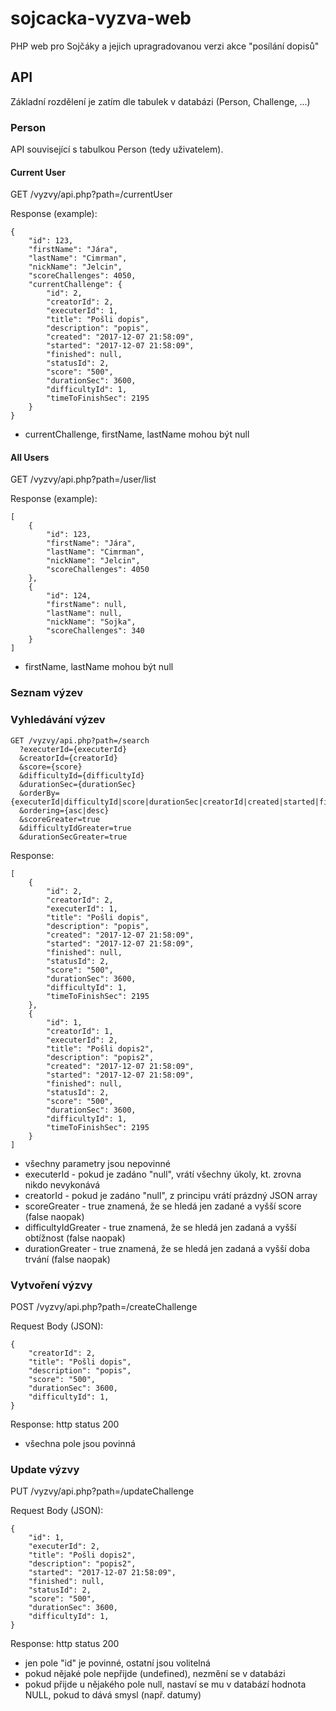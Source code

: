 # sojcacka-vyzva-web
PHP web pro Sojčáky a jejich upragradovanou verzi akce "posílání dopisů"

## API

Základní rozdělení je zatím dle tabulek v databázi (Person, Challenge, ...)

### Person

API související s tabulkou Person (tedy uživatelem).

#### Current User

GET /vyzvy/api.php?path=/currentUser

Response (example):
```
{
    "id": 123,
    "firstName": "Jára",
    "lastName": "Cimrman",
    "nickName": "Jelcin",
    "scoreChallenges": 4050,
    "currentChallenge": {
        "id": 2,
        "creatorId": 2,
        "executerId": 1,
        "title": "Pošli dopis",
        "description": "popis",
        "created": "2017-12-07 21:58:09",
        "started": "2017-12-07 21:58:09",
        "finished": null,
        "statusId": 2,
        "score": "500",
        "durationSec": 3600,
        "difficultyId": 1,
        "timeToFinishSec": 2195
    }
}
```

* currentChallenge, firstName, lastName mohou být null

#### All Users

GET /vyzvy/api.php?path=/user/list

Response (example):
```
[
    {
        "id": 123,
        "firstName": "Jára",
        "lastName": "Cimrman",
        "nickName": "Jelcin",
        "scoreChallenges": 4050
    },
    {
        "id": 124,
        "firstName": null,
        "lastName": null,
        "nickName": "Sojka",
        "scoreChallenges": 340
    }
]
```

* firstName, lastName mohou být null

### Seznam výzev

### Vyhledávání výzev
```
GET /vyzvy/api.php?path=/search
  ?executerId={executerId}
  &creatorId={creatorId}
  &score={score}
  &difficultyId={difficultyId}
  &durationSec={durationSec}
  &orderBy={executerId|difficultyId|score|durationSec|creatorId|created|started|finished|id}
  &ordering={asc|desc}
  &scoreGreater=true
  &difficultyIdGreater=true
  &durationSecGreater=true
```

Response:
```
[
    {
        "id": 2,
        "creatorId": 2,
        "executerId": 1,
        "title": "Pošli dopis",
        "description": "popis",
        "created": "2017-12-07 21:58:09",
        "started": "2017-12-07 21:58:09",
        "finished": null,
        "statusId": 2,
        "score": "500",
        "durationSec": 3600,
        "difficultyId": 1,
        "timeToFinishSec": 2195
    },
    {
        "id": 1,
        "creatorId": 1,
        "executerId": 2,
        "title": "Pošli dopis2",
        "description": "popis2",
        "created": "2017-12-07 21:58:09",
        "started": "2017-12-07 21:58:09",
        "finished": null,
        "statusId": 2,
        "score": "500",
        "durationSec": 3600,
        "difficultyId": 1,
        "timeToFinishSec": 2195
    }
]
```

* všechny parametry jsou nepovinné
* executerId - pokud je zadáno "null", vrátí všechny úkoly, kt. zrovna nikdo nevykonává
* creatorId - pokud je zadáno "null", z principu vrátí prázdný JSON array
* scoreGreater - true znamená, že se hledá jen zadané a vyšší score (false naopak)
* difficultyIdGreater - true znamená, že se hledá jen zadaná a vyšší obtížnost (false naopak)
* durationGreater - true znamená, že se hledá jen zadaná a vyšší doba trvání (false naopak)

### Vytvoření výzvy

POST /vyzvy/api.php?path=/createChallenge

Request Body (JSON):
```
{
    "creatorId": 2,
    "title": "Pošli dopis",
    "description": "popis",
    "score": "500",
    "durationSec": 3600,
    "difficultyId": 1,
}
```

Response: http status 200

* všechna pole jsou povinná

### Update výzvy

PUT /vyzvy/api.php?path=/updateChallenge

Request Body (JSON):
```
{
    "id": 1,
    "executerId": 2,
    "title": "Pošli dopis2",
    "description": "popis2",
    "started": "2017-12-07 21:58:09",
    "finished": null,
    "statusId": 2,
    "score": "500",
    "durationSec": 3600,
    "difficultyId": 1,
}
```

Response: http status 200

* jen pole "id" je povinné, ostatní jsou volitelná
* pokud nějaké pole nepřijde (undefined), nezmění se v databázi
* pokud přijde u nějakého pole null, nastaví se mu v databází hodnota NULL, pokud to dává smysl (např. datumy)
